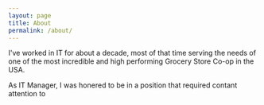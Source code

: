 ```yaml
---
layout: page
title: About
permalink: /about/
---
```


I've worked in IT for about a decade, most of that time serving
the needs of one of the most incredible and high performing Grocery Store Co-op
in the USA. 

As IT Manager, I was honered to be in a position that required contant attention
to 

<!--This is the base Jekyll theme. You can find out more info about customizing your Jekyll theme, as well as basic Jekyll usage documentation at [jekyllrb.com](http://jekyllrb.com/)-->

<!--You can find the source code for the Jekyll new theme at: [github.com/jglovier/jekyll-new](https://github.com/jglovier/jekyll-new)-->

<!--You can find the source code for Jekyll at [github.com/jekyll/jekyll](https://github.com/jekyll/jekyll)-->
